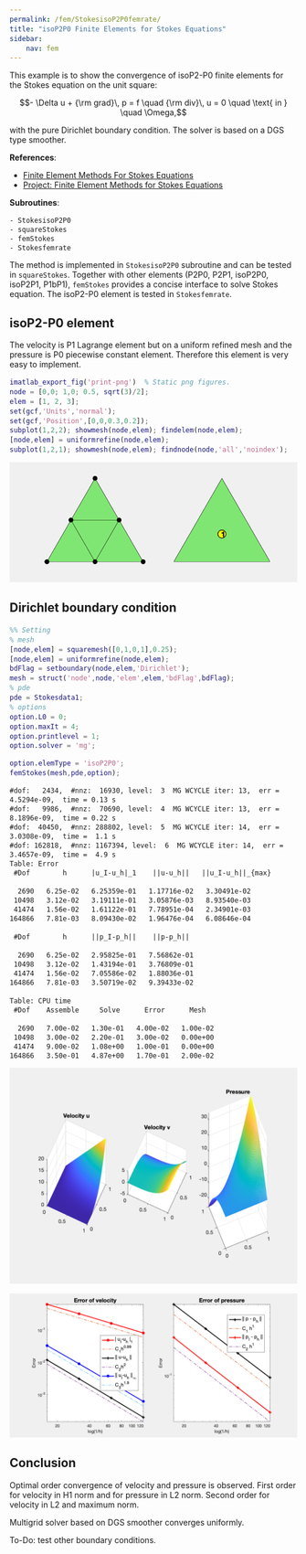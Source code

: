 ```yaml
---
permalink: /fem/StokesisoP2P0femrate/
title: "isoP2P0 Finite Elements for Stokes Equations"
sidebar:
    nav: fem
---
```



This example is to show the convergence of isoP2-P0 finite elements for the Stokes equation on the unit square:

$$- \Delta u + {\rm grad}\, p  = f \quad {\rm div}\, u    = 0  \quad  \text{ in } \quad \Omega,$$

with the pure Dirichlet boundary condition. The solver is based on a DGS type smoother. 

**References**:
- [Finite Element Methods For Stokes Equations](http://www.math.uci.edu/~chenlong/226/FEMStokes.pdf)
- [Project: Finite Element Methods for Stokes Equations](../project/projectFEM.html)

**Subroutines**:

    - StokesisoP2P0
    - squareStokes
    - femStokes
    - Stokesfemrate
    
The method is implemented in `StokesisoP2P0` subroutine and can be tested in `squareStokes`. Together with other elements (P2P0, P2P1, isoP2P0, isoP2P1, P1bP1), `femStokes` provides a concise interface to solve Stokes equation. The isoP2-P0 element is tested in `Stokesfemrate`.

## isoP2-P0 element

The velocity is P1 Lagrange element but on a uniform refined mesh and the pressure is P0 piecewise constant element. Therefore this element is very easy to implement.


```matlab
imatlab_export_fig('print-png')  % Static png figures.
node = [0,0; 1,0; 0.5, sqrt(3)/2];
elem = [1, 2, 3];
set(gcf,'Units','normal'); 
set(gcf,'Position',[0,0,0.3,0.2]);
subplot(1,2,2); showmesh(node,elem); findelem(node,elem);
[node,elem] = uniformrefine(node,elem);
subplot(1,2,1); showmesh(node,elem); findnode(node,'all','noindex');
```


    
![png](StokesisoP2P0femrate_files/StokesisoP2P0femrate_3_0.png)
    


## Dirichlet boundary condition


```matlab
%% Setting
% mesh
[node,elem] = squaremesh([0,1,0,1],0.25);
[node,elem] = uniformrefine(node,elem);
bdFlag = setboundary(node,elem,'Dirichlet');
mesh = struct('node',node,'elem',elem,'bdFlag',bdFlag);
% pde
pde = Stokesdata1; 
% options
option.L0 = 0;
option.maxIt = 4;
option.printlevel = 1;
option.solver = 'mg';
```


```matlab
option.elemType = 'isoP2P0';
femStokes(mesh,pde,option);
```

    #dof:   2434,  #nnz:  16930, level:  3  MG WCYCLE iter: 13,  err = 4.5294e-09,  time = 0.13 s
    #dof:   9986,  #nnz:  70690, level:  4  MG WCYCLE iter: 13,  err = 8.1896e-09,  time = 0.22 s
    #dof:  40450,  #nnz: 288802, level:  5  MG WCYCLE iter: 14,  err = 3.0308e-09,  time =  1.1 s
    #dof: 162818,  #nnz: 1167394, level:  6  MG WCYCLE iter: 14,  err = 3.4657e-09,  time =  4.9 s
    Table: Error
     #Dof        h      |u_I-u_h|_1    ||u-u_h||   ||u_I-u_h||_{max}
    
      2690   6.25e-02   6.25359e-01   1.17716e-02   3.30491e-02
     10498   3.12e-02   3.19111e-01   3.05876e-03   8.93540e-03
     41474   1.56e-02   1.61122e-01   7.78951e-04   2.34901e-03
    164866   7.81e-03   8.09430e-02   1.96476e-04   6.08646e-04
    
     #Dof        h      ||p_I-p_h||    ||p-p_h||   
    
      2690   6.25e-02   2.95825e-01   7.56862e-01
     10498   3.12e-02   1.43194e-01   3.76809e-01
     41474   1.56e-02   7.05586e-02   1.88036e-01
    164866   7.81e-03   3.50719e-02   9.39433e-02
    
    Table: CPU time
     #Dof    Assemble     Solve      Error      Mesh    
    
      2690   7.00e-02   1.30e-01   4.00e-02   1.00e-02
     10498   3.00e-02   2.20e-01   3.00e-02   0.00e+00
     41474   9.00e-02   1.08e+00   1.00e-01   0.00e+00
    164866   3.50e-01   4.87e+00   1.70e-01   2.00e-02
    



    
![png](StokesisoP2P0femrate_files/StokesisoP2P0femrate_6_1.png)
    



    
![png](StokesisoP2P0femrate_files/StokesisoP2P0femrate_6_2.png)
    


## Conclusion

Optimal order convergence of velocity and pressure is observed. First order for velocity in H1 norm and for pressure in L2 norm. Second order for velocity in L2 and maximum norm.

Multigrid solver based on DGS smoother converges uniformly. 

To-Do: test other boundary conditions.
